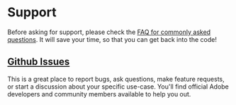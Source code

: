 # Support

Before asking for support, please check the [FAQ for commonly asked questions](/FAQ/Index.md). It will save your time, so that you can get back into the code!

## [Github Issues](https://github.com/AdobeDocs/adobeio-auth/issues)

This is a great place to report bugs, ask questions, make feature requests, or start a discussion about your specific use-case. You'll find official Adobe developers and community members available to help you out.

